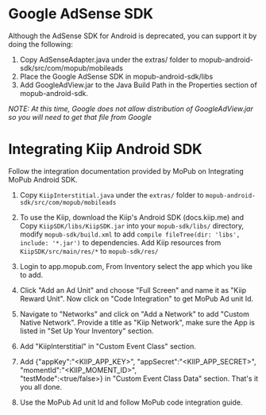 # Google AdSense SDK

Although the AdSense SDK for Android is deprecated, you can support it by doing the following:

1) Copy AdSenseAdapter.java under the extras/ folder to mopub-android-sdk/src/com/mopub/mobileads
2) Place the Google AdSense SDK in mopub-android-sdk/libs
3) Add GoogleAdView.jar to the Java Build Path in the Properties section of mopub-android-sdk.

*NOTE: At this time, Google does not allow distribution of GoogleAdView.jar so you will need to get that file from Google*

# Integrating Kiip Android SDK

Follow the integration documentation provided by MoPub on Integrating MoPub Android SDK.

1. Copy `KiipInterstitial.java` under the `extras/` folder to `mopub-android-sdk/src/com/mopub/mobileads`

2. To use the Kiip, download the Kiip's Android SDK (docs.kiip.me) and Copy `KiipSDK/libs/KiipSDK.jar` into your `mopub-sdk/libs/` directory, modify `mopub-sdk/build.xml` to add `compile fileTree(dir: 'libs', include: '*.jar')` to dependencies. Add Kiip resources from `KiipSDK/src/main/res/*` to `mopub-sdk/res/`

3. Login to app.mopub.com, From Inventory select the app which you like to add.

4. Click "Add an Ad Unit" and choose "Full Screen" and name it as "Kiip Reward Unit". Now click on "Code Integration"  to get MoPub Ad unit Id.

5. Navigate to "Networks" and click on "Add a Network" to add "Custom Native Network". Provide a title as "Kiip Network", make sure the App is listed in "Set Up Your Inventory" section.

6. Add "KiipInterstitial" in "Custom Event Class" section.

7. Add {"appKey":"<KIIP_APP_KEY>",
        "appSecret":"<KIIP_APP_SECRET>",
        "momentId":"<KIIP_MOMENT_ID>",  
        "testMode":<true/false>} in "Custom Event Class Data" section. That's it you all done.

8. Use the MoPub Ad unit Id and follow MoPub code integration guide.
